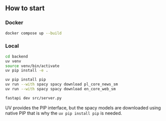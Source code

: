 ## How to start

### Docker
```bash
docker compose up --build
```

### Local

```bash
cd backend
uv venv
source venv/bin/activate
uv pip install -e .

uv pip install pip
uv run --with spacy spacy download pl_core_news_sm
uv run --with spacy spacy download en_core_web_sm

fastapi dev src/server.py
```

UV provides the PIP interface, but the spacy models are downloaded using native PIP that is why the `uv pip install pip` is needed.